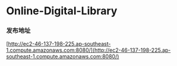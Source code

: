 Online-Digital-Library
======================

### 发布地址

[http://ec2-46-137-198-225.ap-southeast-1.compute.amazonaws.com:8080/](http://ec2-46-137-198-225.ap-southeast-1.compute.amazonaws.com:8080/)


